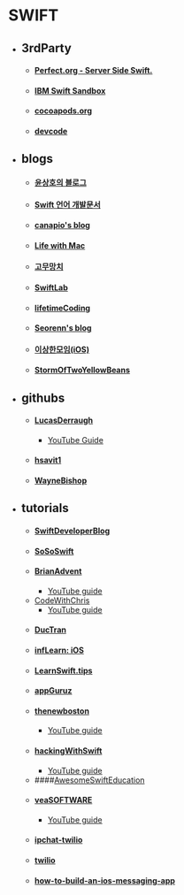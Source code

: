 # SWIFT

- ## 3rdParty
	- #### [Perfect.org - Server Side Swift.](http://perfect.org/)
	- #### [IBM Swift Sandbox](https://swiftlang.ng.bluemix.net/#/repl)
	- #### [cocoapods.org](https://cocoapods.org/?q=%20%20)
	- #### [devcode](devcodemarket.com)

- ## blogs
	- #### [윤상호의 블로그](http://gaonmail.blog.me/)
	- #### [Swift 언어 개발문서](http://lean-tra.github.io/Swift-Korean/)
	- #### [canapio's blog](http://canapio.tistory.com/)
	- #### [Life with Mac](http://yoonandro.tistory.com/category/Swift)
	- #### [고무망치](http://rhammer.tistory.com/category/%EC%BD%94%EB%94%A9%EC%9D%80%20%EC%A3%BC%EB%8C%95%EC%9D%B4%EB%A1%9C/iOS)
	- #### [SwiftLab](http://swiftlab.kr/)
	- #### [lifetimeCoding](http://lifetimecoding.me/)
	- #### [Seorenn's blog](http://seorenn.blogspot.kr/search/label/Swift)
	- #### [이상한모임(iOS)](http://blog.weirdx.io/post/tag/ios-dev)
	- #### [StormOfTwoYellowBeans](http://notpeelbean.tistory.com/category/iOS)

- ## githubs
	- #### [LucasDerraugh](https://github.com/lucasderraugh)
		- [YouTube Guide](https://www.youtube.com/user/AppleProgramming/playlists)
	- #### [hsavit1](https://github.com/hsavit1)
	- #### [WayneBishop](https://github.com/waynewbishop/)

- ## tutorials
	- #### [SwiftDeveloperBlog](http://swiftdeveloperblog.com/)
	- #### [SoSoSwift](http://www.sososwift.com/)
	- #### [BrianAdvent](http://www.brianadvent.com/)
		- [YouTube guide](https://www.youtube.com/channel/UCysEngjfeIYapEER9K8aikw/playlists)
	- [CodeWithChris](http://codewithchris.com/how-to-make-an-iphone-app/)
		- [YouTube guide](https://www.youtube.com/user/CodeWithChris/playlists)
	- #### [DucTran](https://www.ductran.co/)
	- #### [infLearn: iOS](https://www.inflearn.com/course-cat/development/mobile/ios/)
	- #### [LearnSwift.tips](http://www.learnswift.tips/)
	- #### [appGuruz](http://www.theappguruz.com/category/ios)
	- #### [thenewboston](https://thenewboston.com/forum/category.php?id=12&orderby=recent&)
		- [YouTube guide](https://www.youtube.com/watch?v=83WXmhin_LU&list=PL6gx4Cwl9DGDgp7nGSUnnXihbTLFZJ79B)
	- #### [hackingWithSwift](https://www.hackingwithswift.com)
		- [YouTube guide](https://www.youtube.com/playlist?list=PLuoeXyslFTuas6GrfsUiFPShGXmaVDbgN)
	- ####[AwesomeSwiftEducation](https://github.com/hsavit1/Awesome-Swift-Education#open-source-swift)
	- #### [veaSOFTWARE](https://www.veasoftware.com/)
		- [YouTube guide](https://www.youtube.com/user/veasoftware/videos)
	- #### [ipchat-twilio](https://www.twilio.com/docs/tutorials/walkthrough/ip-chat/ios/swift)
	- #### [twilio](https://www.twilio.com/blog/2015/12/getting-started-with-swift-on-linux.html)
	- #### [how-to-build-an-ios-messaging-app](https://www.gitbook.com/book/jiver/how-to-build-an-ios-messaging-app/details) 
